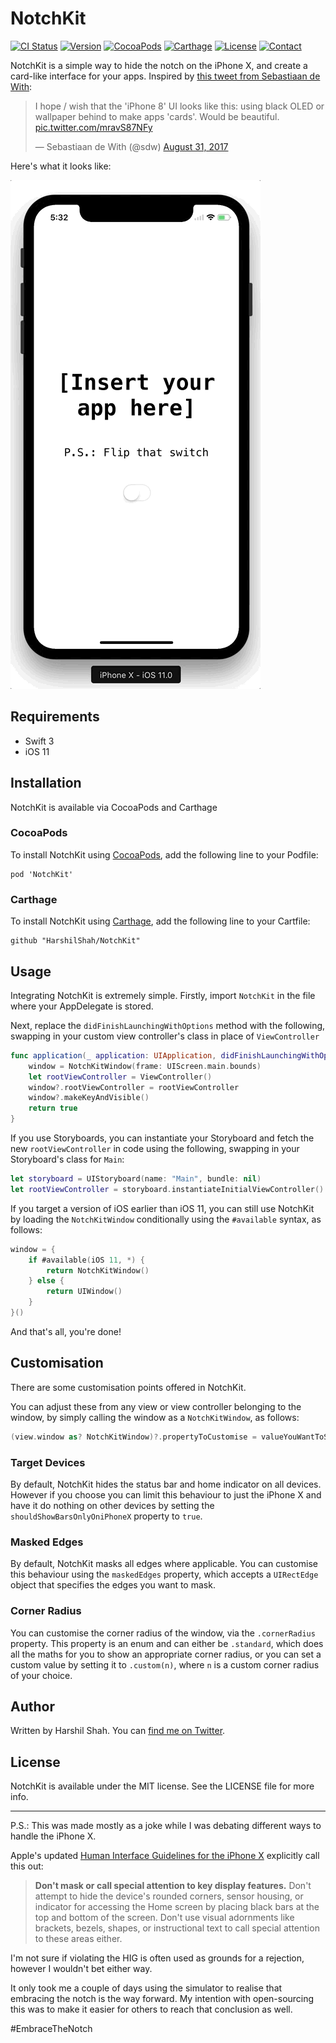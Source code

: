# NotchKit

[![CI Status](http://img.shields.io/travis/HarshilShah/NotchKit.svg)](https://travis-ci.org/HarshilShah/NotchKit)
[![Version](https://img.shields.io/github/release/HarshilShah/NotchKit.svg)](https://github.com/HarshilShah/NotchKit/releases/latest)
[![CocoaPods](https://img.shields.io/badge/CocoaPods-compatible-fb0006.svg)](http://cocoapods.org/pods/NotchKit)
[![Carthage](https://img.shields.io/badge/Carthage-compatible-4BC51D.svg)](https://github.com/Carthage/Carthage)
[![License](https://img.shields.io/cocoapods/l/NotchKit.svg)](https://github.com/HarshilShah/NotchKit/blob/master/LICENSE)
[![Contact](https://img.shields.io/badge/contact-%40HarshilShah1910-3a8fc1.svg)](https://twitter.com/HarshilShah1910)

NotchKit is a simple way to hide the notch on the iPhone X, and create a card-like interface for your apps. Inspired by [this tweet from Sebastiaan de With](https://twitter.com/sdw/status/903060778340593664):

<blockquote class="twitter-tweet" data-lang="en"><p lang="en" dir="ltr">I hope / wish that the &#39;iPhone 8&#39; UI looks like this: using black OLED or wallpaper behind to make apps &#39;cards&#39;. Would be beautiful. <a href="https://t.co/mravS87NFy">pic.twitter.com/mravS87NFy</a></p>&mdash; Sebastiaan de With (@sdw) <a href="https://twitter.com/sdw/status/903060778340593664">August 31, 2017</a></blockquote>

Here's what it looks like:

![Demo](demo.gif)

## Requirements

- Swift 3
- iOS 11

## Installation

NotchKit is available via CocoaPods and Carthage

### CocoaPods

To install NotchKit using [CocoaPods](http://cocoapods.org), add the following line to your Podfile:

```
pod 'NotchKit'
```

### Carthage

To install NotchKit using [Carthage](https://github.com/Carthage/Carthage), add the following line to your Cartfile:

```
github "HarshilShah/NotchKit"
```

## Usage

Integrating NotchKit is extremely simple. Firstly, import `NotchKit` in the file where your AppDelegate is stored.

Next, replace the `didFinishLaunchingWithOptions` method with the following, swapping in your custom view controller's class in place of `ViewController`

```swift
func application(_ application: UIApplication, didFinishLaunchingWithOptions launchOptions: [UIApplicationLaunchOptionsKey: Any]?) -> Bool {
    window = NotchKitWindow(frame: UIScreen.main.bounds)
    let rootViewController = ViewController()
    window?.rootViewController = rootViewController
    window?.makeKeyAndVisible()
    return true
}
```

If you use Storyboards, you can instantiate your Storyboard and fetch the new `rootViewController` in code using the following, swapping in your Storyboard's class for `Main`:

```swift
let storyboard = UIStoryboard(name: "Main", bundle: nil)
let rootViewController = storyboard.instantiateInitialViewController()
```

If you target a version of iOS earlier than iOS 11, you can still use NotchKit by loading the `NotchKitWindow` conditionally using the `#available` syntax, as follows:

```swift
window = {
    if #available(iOS 11, *) {
        return NotchKitWindow()
    } else {
        return UIWindow()
    }
}()
```

And that's all, you're done!

## Customisation

There are some customisation points offered in NotchKit.

You can adjust these from any view or view controller belonging to the window, by simply calling the window as a `NotchKitWindow`, as follows:

```swift
(view.window as? NotchKitWindow)?.propertyToCustomise = valueYouWantToSet
```

### Target Devices

By default, NotchKit hides the status bar and home indicator on all devices. However if you choose you can limit this behaviour to just the iPhone X and have it do nothing on other devices by setting the `shouldShowBarsOnlyOniPhoneX` property to `true`.

### Masked Edges

By default, NotchKit masks all edges where applicable. You can customise this behaviour using the `maskedEdges` property, which accepts a `UIRectEdge` object that specifies the edges you want to mask.

### Corner Radius

You can customise the corner radius of the window, via the `.cornerRadius` property. This property is an enum and can either be `.standard`, which does all the maths for you to show an appropriate corner radius, or you can set a custom value by setting it to `.custom(n)`, where `n` is a custom corner radius of your choice.

## Author

Written by Harshil Shah. You can [find me on Twitter](https://twitter.com/HarshilShah1910).

## License

NotchKit is available under the MIT license. See the LICENSE file for more info.

----

P.S.: This was made mostly as a joke while I was debating different ways to handle the iPhone X.

Apple's updated [Human Interface Guidelines for the iPhone X](https://developer.apple.com/ios/human-interface-guidelines/overview/iphone-x) explicitly call this out:

> **Don't mask or call special attention to key display features.** Don't attempt to hide the device's rounded corners, sensor housing, or indicator for accessing the Home screen by placing black bars at the top and bottom of the screen. Don't use visual adornments like brackets, bezels, shapes, or instructional text to call special attention to these areas either.

I'm not sure if violating the HIG is often used as grounds for a rejection, however I wouldn't bet either way.

It only took me a couple of days using the simulator to realise that embracing the notch is the way forward. My intention with open-sourcing this was to make it easier for others to reach that conclusion as well.

#EmbraceTheNotch
